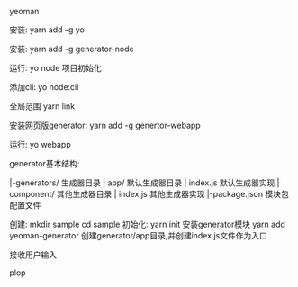 yeoman

安装: yarn add -g yo

安装: yarn add -g generator-node

运行: yo node 项目初始化

添加cli: yo node:cli

全局范围 yarn link

安装网页版generator: yarn add -g genertor-webapp

运行: yo webapp

generator基本结构:

|-generators/		生成器目录
|	app/			默认生成器目录
|		index.js	默认生成器实现
|	component/		其他生成器目录
|		index.js	其他生成器实现
|-package.json		模块包配置文件


创建:
	mkdir sample
	cd sample
初始化:
	yarn init
安装generator模块
	yarn add yeoman-generator
创建generator/app目录,并创建index.js文件作为入口


接收用户输入

plop
